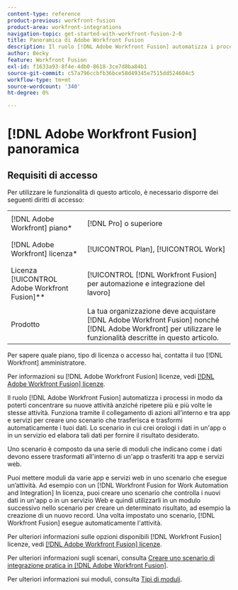 ```yaml
---
content-type: reference
product-previous: workfront-fusion
product-area: workfront-integrations
navigation-topic: get-started-with-workfront-fusion-2-0
title: Panoramica di Adobe Workfront Fusion
description: Il ruolo [!DNL Adobe Workfront Fusion] automatizza i processi in modo da poterti concentrare su nuove attività anziché ripetere più e più volte le stesse attività. Funziona tramite il collegamento di azioni all’interno e tra app e servizi per creare uno scenario che trasferisca e trasformi automaticamente i tuoi dati. Lo scenario in cui crei orologi i dati in un'app o in un servizio ed elabora tali dati per fornire il risultato desiderato.
author: Becky
feature: Workfront Fusion
exl-id: f1633a93-8f4e-4db0-8618-3ce7d8ba84b1
source-git-commit: c57a796ccbfb36bce58d49345e7515dd524604c5
workflow-type: tm+mt
source-wordcount: '340'
ht-degree: 0%

---
```


# [!DNL Adobe Workfront Fusion] panoramica

## Requisiti di accesso

Per utilizzare le funzionalità di questo articolo, è necessario disporre dei seguenti diritti di accesso:

<table style="table-layout:auto"> 
 <col> 
 <col> 
 <tbody> 
  <tr> 
    <td role="rowheader">[!DNL Adobe Workfront] piano*</td> 
   <td> <p>[!DNL Pro] o superiore</p> </td> 
  </tr> 
  <tr data-mc-conditions=""> 
   <td role="rowheader">[!DNL Adobe Workfront] licenza*</td> 
   <td> <p>[!UICONTROL Plan], [!UICONTROL Work]</p> </td> 
  </tr> 
  <tr> 
   <td role="rowheader">Licenza [!UICONTROL Adobe Workfront Fusion]**</td> 
   <td> <p>[!UICONTROL [!DNL Workfront Fusion] per automazione e integrazione del lavoro] </p>  </td> 
  </tr> 
  <tr> 
   <td role="rowheader">Prodotto</td> 
   <td>La tua organizzazione deve acquistare [!DNL Adobe Workfront Fusion] nonché [!DNL Adobe Workfront] per utilizzare le funzionalità descritte in questo articolo.</td> 
  </tr> 
 </tbody> 
</table>

Per sapere quale piano, tipo di licenza o accesso hai, contatta il tuo [!DNL Workfront] amministratore.

Per informazioni su [!DNL Adobe Workfront Fusion] licenze, vedi [[!DNL Adobe Workfront Fusion] licenze](../../workfront-fusion/get-started/license-automation-vs-integration.md).

Il ruolo [!DNL Adobe Workfront Fusion] automatizza i processi in modo da poterti concentrare su nuove attività anziché ripetere più e più volte le stesse attività. Funziona tramite il collegamento di azioni all’interno e tra app e servizi per creare uno scenario che trasferisca e trasformi automaticamente i tuoi dati. Lo scenario in cui crei orologi i dati in un&#39;app o in un servizio ed elabora tali dati per fornire il risultato desiderato.

Uno scenario è composto da una serie di moduli che indicano come i dati devono essere trasformati all&#39;interno di un&#39;app o trasferiti tra app e servizi web.

Puoi mettere moduli da varie app e servizi web in uno scenario che esegue un’attività. Ad esempio con un [!DNL Workfront Fusion for Work Automation and Integration] In licenza, puoi creare uno scenario che controlla i nuovi dati in un&#39;app o in un servizio Web e quindi utilizzarli in un modulo successivo nello scenario per creare un determinato risultato, ad esempio la creazione di un nuovo record. Una volta impostato uno scenario, [!DNL Workfront Fusion] esegue automaticamente l&#39;attività.

Per ulteriori informazioni sulle opzioni disponibili [!DNL Workfront Fusion] licenze, vedi [[!DNL Adobe Workfront Fusion] licenze](../../workfront-fusion/get-started/license-automation-vs-integration.md).

Per ulteriori informazioni sugli scenari, consulta [Creare uno scenario di integrazione pratica in [!DNL Adobe Workfront Fusion]](../../workfront-fusion/get-started/create-a-practice-scenario.md).

Per ulteriori informazioni sui moduli, consulta [Tipi di moduli](../../workfront-fusion/modules/module-types.md).
